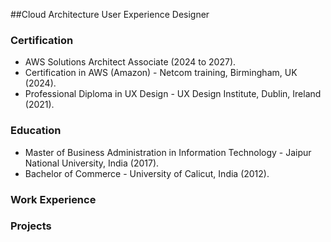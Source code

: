 ##Cloud Architecture User Experience Designer

### Certification
- AWS Solutions Architect Associate (2024 to 2027).
- Certification in AWS (Amazon) - Netcom training, Birmingham, UK (2024).
- Professional Diploma in UX Design - UX Design Institute, Dublin, Ireland (2021).

### Education
- Master of Business Administration in Information Technology - Jaipur National University, India (2017).
- Bachelor of Commerce - University of Calicut, India (2012).

### Work Experience

### Projects
